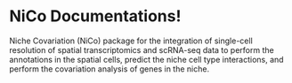 # NiCo Documentations! 

Niche Covariation (NiCo) package for the integration of single-cell resolution of spatial transcriptomics and scRNA-seq data to perform the annotations in the spatial cells, predict the niche cell type interactions, and perform the covariation analysis of genes in the niche.  
